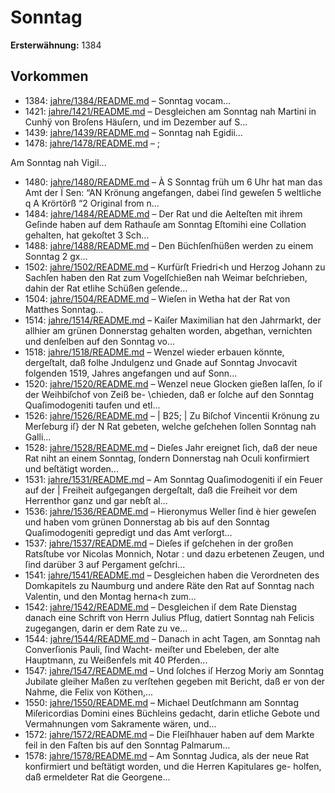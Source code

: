 # Sonntag

**Ersterwähnung:** 1384

## Vorkommen
- 1384: [jahre/1384/README.md](../jahre/1384/README.md) – Sonntag vocam...
- 1421: [jahre/1421/README.md](../jahre/1421/README.md) – Desgleichen am Sonntag nah
Martini in Cunhÿ von Broſens Häuſern, und im Dezember
auf S...
- 1439: [jahre/1439/README.md](../jahre/1439/README.md) – Sonntag
nah Egidii...
- 1478: [jahre/1478/README.md](../jahre/1478/README.md) – ;

Am Sonntag nah Vigil...
- 1480: [jahre/1480/README.md](../jahre/1480/README.md) – À
S Sonntag früh um 6 Uhr hat man das Amt der Ï
Sen: “AN Krönung angefangen, dabei ſind geweſen 5 weltliche q
A
Krörtörß “2
Original from n...
- 1484: [jahre/1484/README.md](../jahre/1484/README.md) – Der Rat und die Aelteſten mit ihrem Geſinde haben
auf dem Rathauſe am Sonntag Eſtomihi eine Collation
gehalten, hat gekoſtet 3 Sch...
- 1488: [jahre/1488/README.md](../jahre/1488/README.md) – Den Büchſenſhüßen werden zu einem Sonntag 2 gx...
- 1502: [jahre/1502/README.md](../jahre/1502/README.md) – Kurfürſt Friedri<h und Herzog Johann zu Sachſen
haben den Rat zum Vogelſchießen nah Weimar beſchrieben,
dahin der Rat etlihe Schüßen geſende...
- 1504: [jahre/1504/README.md](../jahre/1504/README.md) – Wieſen in Wetha hat der Rat von Matthes Sonntag...
- 1514: [jahre/1514/README.md](../jahre/1514/README.md) – Kaiſer Maximilian hat den Jahrmarkt, der allhier am
grünen Donnerstag gehalten worden, abgethan, vernichten
und denſelben auf den Sonntag vo...
- 1518: [jahre/1518/README.md](../jahre/1518/README.md) – Wenzel wieder erbauen könnte, dergeſtalt, daß
folhe Jndulgenz und Gnade auf Sonntag Jnvocavit
folgenden 1519, Jahres angefangen und auf Sonn...
- 1520: [jahre/1520/README.md](../jahre/1520/README.md) – Wenzel neue
Glocken gießen laſſen, ſo iſ der Weihbiſchof von Zeiß be-
\chieden, daß er ſolche auf den Sonntag Quaſimodogeniti
taufen und etl...
- 1526: [jahre/1526/README.md](../jahre/1526/README.md) – |
B25; |
Zu Biſchof Vincentii Krönung zu Merſeburg iſ} der
N Rat gebeten, welche geſchehen ſollen Sonntag nah Galli...
- 1528: [jahre/1528/README.md](../jahre/1528/README.md) – Dieſes Jahr ereignet ſich, daß der neue Rat niht an
einem Sonntag, ſondern Donnerstag nah Oculi konfirmiert
und beſtätigt worden...
- 1531: [jahre/1531/README.md](../jahre/1531/README.md) – Am Sonntag Quaſimodogeniti iſ ein Feuer auf der |
Freiheit aufgegangen dergeſtalt, daß die Freiheit vor dem
Herrenthor ganz und gar nebſt al...
- 1536: [jahre/1536/README.md](../jahre/1536/README.md) – Hieronymus Weller ſind
è hier geweſen und haben vom grünen Donnerstag ab bis auf
den Sonntag Quaſimodogeniti gepredigt und das Amt
verſorgt...
- 1537: [jahre/1537/README.md](../jahre/1537/README.md) – Dieſes if geſchehen
in der großen Ratsſtube vor Nicolas Monnich, Notar :
und dazu erbetenen Zeugen, und ſind darüber 3 auf
Pergament geſchri...
- 1541: [jahre/1541/README.md](../jahre/1541/README.md) – Desgleichen
haben die Verordneten des Domkapitels zu Naumburg
und andere Räte den Rat auf Sonntag nach Valentin, und
den Montag herna<h zum...
- 1542: [jahre/1542/README.md](../jahre/1542/README.md) – Desgleichen iſ dem Rate Dienstag danach eine Schrift
von Herrn Julius Pflug, datiert Sonntag nah Felicis
zugegangen, darin er dem Rate zu ve...
- 1544: [jahre/1544/README.md](../jahre/1544/README.md) – Danach in acht
Tagen, am Sonntag nah Converſionis Pauli, ſind Wacht-
meiſter und Ebeleben, der alte Hauptmann, zu Weißenfels
mit 40 Pferden...
- 1547: [jahre/1547/README.md](../jahre/1547/README.md) – Und ſolches iſ Herzog Moriy am Sonntag Jubilate
gleiher Maßen zu verſtehen gegeben mit Bericht, daß er
von der Nahme, die Felix von Köthen,...
- 1550: [jahre/1550/README.md](../jahre/1550/README.md) – Michael Deutſchmann am Sonntag
Miſericordias Domini eines Büchleins gedacht, darin etliche
Gebote und Vermahnungen vom Sakramente wären, und...
- 1572: [jahre/1572/README.md](../jahre/1572/README.md) – Die Fleiſhhauer haben auf dem Markte feil in den
Faſten bis auf den Sonntag Palmarum...
- 1578: [jahre/1578/README.md](../jahre/1578/README.md) – Am Sonntag Judica, als der neue Rat konfirmiert
und beſtätigt worden, und die Herren Kapitulares ge-
holfen, daß ermeldeter Rat die Georgene...
